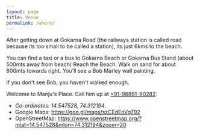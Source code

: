 ```yaml
---
layout: page
title: Venue
permalink: /where/
---
```


After getting down at Gokarna Road (the railways station is called road because its too small to be called a station), its just 6kms to the beach.

You can find a taxi or a bus to Gokarna Beach or Gokarna Bus Stand (about 500mts away from beach)
Reach the Beach. Walk on sand for about 800mts towards right. 
You'll see a Bob Marley wall painting.

<!-- TODO: Add photo of the painting -->

If you don't see Bob, you haven't walked enough.

Welcome to Manju's Place. Call him up at [+91-98861-90282](tel:+919886190282).

- *Co-ordinates: 14.547528, 74.312194*.
- Google Maps: <https://goo.gl/maps/szCEdEoVg792>
- OpenStreetMap: <https://www.openstreetmap.org/?mlat=14.547528&mlon=74.312194&zoom=20>